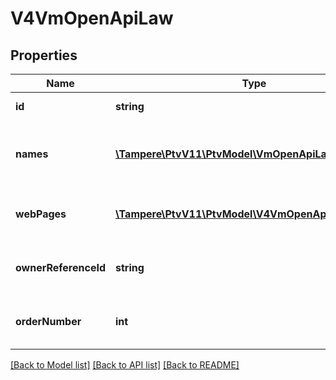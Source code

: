 # V4VmOpenApiLaw

## Properties
Name | Type | Description | Notes
------------ | ------------- | ------------- | -------------
**id** | **string** | Gets or sets the identifier. | [optional] 
**names** | [**\Tampere\PtvV11\PtvModel\VmOpenApiLanguageItem[]**](VmOpenApiLanguageItem.md) | List of localized law names. (Max.Length: 500). | [optional] 
**webPages** | [**\Tampere\PtvV11\PtvModel\V4VmOpenApiWebPage[]**](V4VmOpenApiWebPage.md) | List of localized web page urls. | 
**ownerReferenceId** | **string** | Gets or sets the owner reference identifier. | [optional] 
**orderNumber** | **int** | Gets or sets the owner reference identifier. | [optional] 

[[Back to Model list]](../../README.md#documentation-for-models) [[Back to API list]](../../README.md#documentation-for-api-endpoints) [[Back to README]](../../README.md)

